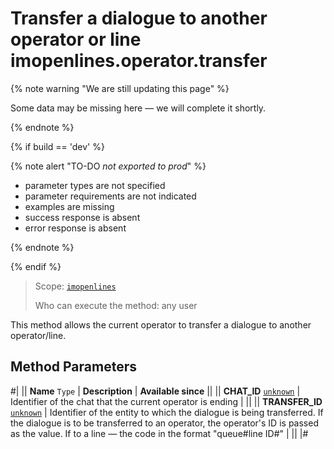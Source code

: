 # Transfer a dialogue to another operator or line imopenlines.operator.transfer

{% note warning "We are still updating this page" %}

Some data may be missing here — we will complete it shortly.

{% endnote %}

{% if build == 'dev' %}

{% note alert "TO-DO _not exported to prod_" %}

- parameter types are not specified
- parameter requirements are not indicated
- examples are missing
- success response is absent
- error response is absent

{% endnote %}

{% endif %}

> Scope: [`imopenlines`](../../../scopes/permissions.md)
>
> Who can execute the method: any user

This method allows the current operator to transfer a dialogue to another operator/line.

## Method Parameters

#|
|| **Name**
`Type` | **Description** | **Available since** ||
|| **CHAT_ID**
[`unknown`](../../../data-types.md) | Identifier of the chat that the current operator is ending | ||
|| **TRANSFER_ID**
[`unknown`](../../../data-types.md) | Identifier of the entity to which the dialogue is being transferred. If the dialogue is to be transferred to an operator, the operator's ID is passed as the value. If to a line — the code in the format "queue#line ID#" | ||
|#